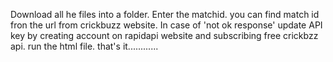Download all he files into a folder.
Enter the matchid. you can find match id fron the url from crickbuzz website.
In case of 'not ok response' update API key by creating account on rapidapi website and subscribing free crickbzz api.
run the html file.
that's it............

